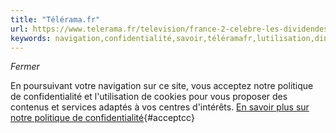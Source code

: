 ```yaml
---
title: "Télérama.fr"
url: https://www.telerama.fr/television/france-2-celebre-les-dividendes-record-du-cac40,n6086841.php
keywords: navigation,confidentialité,savoir,téléramafr,lutilisation,dintérêts,poursuivant,proposer,services,site,politique
---
```

*Fermer*

En poursuivant votre navigation sur ce site, vous acceptez notre politique de confidentialité et l\'utilisation de cookies pour vous proposer des contenus et services adaptés à vos centres d\'intérêts. [En savoir plus sur notre politique de confidentialité](https://www.telerama.fr/politiqueconfidentialite.php){#acceptcc}
